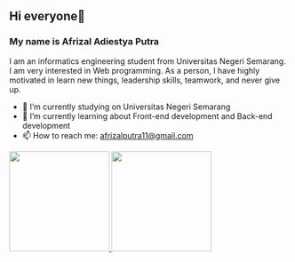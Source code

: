 ## Hi everyone👋
### My name is Afrizal Adiestya Putra

I am an informatics engineering student from Universitas Negeri Semarang. I am very interested in Web programming. As a person, I have highly motivated in learn new things, leadership skills, teamwork, and never give up.

- 🔭 I’m currently studying on Universitas Negeri Semarang
- 🌱 I’m currently learning about Front-end development and Back-end development
- 📫 How to reach me: afrizalputra11@gmail.com

<p align="left">
<a href="https://github.com/afrizaladiestya">
  <img height="180em" src="https://github-readme-stats-eight-theta.vercel.app/api?username=afrizaladiestya&show_icons=true&theme=algolia&include_all_commits=true&count_private=true"/>
  <img height="180em" src="https://github-readme-stats-eight-theta.vercel.app/api/top-langs/?username=afrizaladiestya&layout=compact&langs_count=8&theme=algolia"/>
</a>
